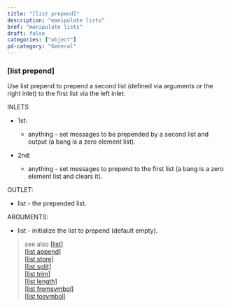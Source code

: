 ```yaml
---
title: "[list prepend]"
description: "manipulate lists"
bref: "manipulate lists"
draft: false
categories: ["object"]
pd-category: "General"
---
```



### [list prepend]

Use list prepend to prepend a second list (defined via arguments or the right inlet) to the first list via the left inlet.

INLETS

- 1st:

  - anything - set messages to be prepended by a second list and output (a bang is a zero element list).

- 2nd:

  - anything - set messages to prepend to the first list (a bang is a zero element list and clears it).

OUTLET:

- list - the prepended list.

ARGUMENTS:

- list - initialize the list to prepend (default empty).

> see also [[list]](../list)\
> [[list append]](../list-append)\
> [[list store]](../list-store)\
> [[list split]](../list-split)\
> [[list trim]](../list-trim)\
> [[list length]](../list-length)\
> [[list fromsymbol]](../list-fromsymbol)\
> [[list tosymbol]](../list-tosymbol)